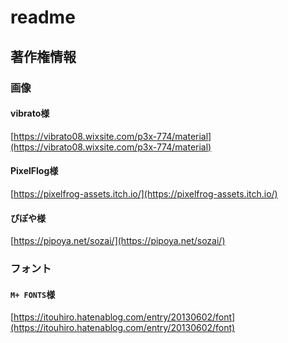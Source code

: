 # readme

## 著作権情報

### 画像

#### vibrato様

[https://vibrato08.wixsite.com/p3x-774/material](https://vibrato08.wixsite.com/p3x-774/material)

#### PixelFlog様

[https://pixelfrog-assets.itch.io/](https://pixelfrog-assets.itch.io/)

#### ぴぽや様

[https://pipoya.net/sozai/](https://pipoya.net/sozai/)

### フォント

#### `M+ FONTS`様

[https://itouhiro.hatenablog.com/entry/20130602/font](https://itouhiro.hatenablog.com/entry/20130602/font)
